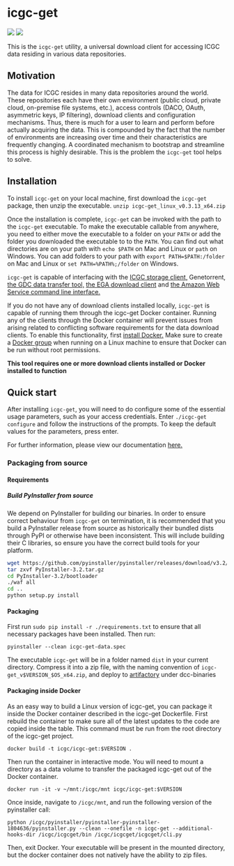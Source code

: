 # icgc-get

[![](https://images.microbadger.com/badges/image/icgc/icgc-get.svg)](https://microbadger.com/images/icgc/icgc-get "Get your own image badge on microbadger.com")
[![](https://images.microbadger.com/badges/version/icgc/icgc-get.svg)](https://microbadger.com/images/icgc/icgc-get "Get your own version badge on microbadger.com")

This is the `icgc-get` utility, a universal download client for accessing ICGC data residing in various data repositories. 

## Motivation

The data for ICGC resides in many data repositories around the world. These repositories 
each have their own environment (public cloud, private cloud, on-premise file systems, etc.), 
access controls (DACO, OAuth, asymmetric keys, IP filtering), download clients and configuration mechanisms. 
Thus, there is much for a user to learn and perform before actually acquiring the data. 
This is compounded by the fact that the number of environments are increasing over time 
and their characteristics are frequently changing. A coordinated mechanism to bootstrap and 
streamline this process is highly desirable. This is the problem the `icgc-get` tool helps to solve.

## Installation

To install `icgc-get` on your local machine, first download the `icgc-get` package, then unzip the executable.
`unzip icgc-get_linux_v0.3.13_x64.zip`

Once the installation is complete, `icgc-get` can be invoked with the path to the `icgc-get` executable.  To make the
executable callable from anywhere, you need to either move the executable to a folder on your `PATH` or add the folder you downloaded
the executable to to the `PATH`.  You can find out what directories are on your path with `echo $PATH` on Mac and Linux or `path` on Windows. You can
add folders to your path with `export PATH=$PATH:/folder` on Mac and Linux or `set PATH=%PATH%;/folder` on Windows.


`icgc-get` is capable of interfacing with the [ICGC storage client,](http://docs.icgc.org/cloud/guide/#installation) Genetorrent, 
[the GDC data transfer tool,](https://gdc.nci.nih.gov/access-data/gdc-data-transfer-tool) [the EGA download client](https://www.ebi.ac.uk/ega/about/your_EGA_account/download_streaming_client#download)
and [the Amazon Web Service command line interface.](http://docs.aws.amazon.com/cli/latest/userguide/installing.html)  

If you do not have any of download clients installed locally, `icgc-get` is capable of running them through
the icgc-get Docker container. Running any of the clients through the Docker container will prevent issues from arising related to conflicting 
software requirements for the data download clients. To enable this functionality, first [install 
Docker.](https://www.docker.com/products/overview) Make sure to create a [Docker group](https://docs.docker.com/v1.11/engine/installation/linux/ubuntulinux/#create-a-docker-group)
when running on a Linux machine to ensure that Docker can be run without root permissions.

**This tool requires one or more download clients installed or Docker installed to function**

## Quick start

After installing `icgc-get`, you will need to do configure some of the essential usage parameters,
such as your access credentials. Enter `./icgc-get configure` and follow the instructions of the prompts.
To keep the default values for the parameters, press enter.

For further information, please view our documentation [here.](http://docs.icgc.org/cloud/icgc-get/)

### Packaging from source

#### Requirements

##### Build PyInstaller from source
We depend on PyInstaller for building our binaries. In order to ensure correct behaviour from `icgc-get` on termination, it is recommended that you build a PyInstaller release from source as historically their bundled dists through PyPI or otherwise have been inconsistent. This will include building their C libraries, so ensure you have the correct build tools for your platform. 

```bash
wget https://github.com/pyinstaller/pyinstaller/releases/download/v3.2/PyInstaller-3.2.tar.gz
tar zxvf PyInstaller-3.2.tar.gz
cd PyInstaller-3.2/bootloader
./waf all
cd ..
python setup.py install
```

#### Packaging

First run `sudo pip install -r ./requirements.txt` to ensure that all necessary packages have been installed. Then run:
 
``` 
pyinstaller --clean icgc-get-data.spec
```

The executable `icgc-get` will be in a folder named `dist` in your current directory.  Compress it into a zip file, with the naming convention of 
`icgc-get_v$VERSION_$OS_x64.zip`, and deploy to [artifactory](https://artifacts.oicr.on.ca/artifactory/webapp/#/artifacts/browse/tree/General/dcc-binaries)
 under dcc-binaries


#### Packaging inside Docker


As an easy way to build a Linux version of icgc-get, you can package it inside the Docker container described in the icgc-get Dockerfile.
First rebuild the container to make sure all of the latest updates to the code are copied inside the table.  This command must
be run from the root directory of the icgc-get project.

```
docker build -t icgc/icgc-get:$VERSION .
```


Then run the container in interactive mode. You will need to mount a directory as a data volume to transfer the packaged icgc-get out of the Docker container.

```
docker run -it -v ~/mnt:/icgc/mnt icgc/icgc-get:$VERSION
```

Once inside, navigate to `/icgc/mnt`, and run the following version of the pyinstaller call:

```
python /icgc/pyinstaller/pyinstaller-pyinstaller-1804636/pyinstaller.py --clean --onefile -n icgc-get --additional-hooks-dir /icgc/icgcget/bin /icgc/icgcget/icgcget/cli.py
```
Then, exit Docker. Your executable will be present in the mounted directory, but the docker container does not natively have the ability to zip files.
